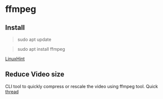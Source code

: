 # ffmpeg

## Install

> sudo apt update

> sudo apt install ffmpeg

[LinuxHint](https://linuxhint.com/install_ffmpeg_ubuntu_20-04/)

## Reduce Video size

CLI tool to quickly compress or rescale the video using ffmpeg tool.
Quick [thread](https://unix.stackexchange.com/questions/28803/how-can-i-reduce-a-videos-size-with-ffmpeg)